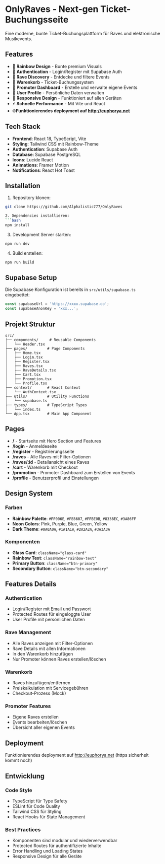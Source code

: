 # OnlyRaves - Next-gen Ticket-Buchungsseite

Eine moderne, bunte Ticket-Buchungsplattform für Raves und elektronische Musikevents.

## Features

- 🌈 **Rainbow Design** - Bunte premium Visuals
- 🔐 **Authentication** - Login/Register mit Supabase Auth
- 🎵 **Rave Discovery** - Entdecke und filtere Events
- 🛒 **Warenkorb** - Ticket-Buchungssystem
- 📢 **Promoter Dashboard** - Erstelle und verwalte eigene Events
- 👤 **User Profile** - Persönliche Daten verwalten
- 📱 **Responsive Design** - Funktioniert auf allen Geräten
- ⚡ **Schnelle Performance** - Mit Vite und React
- 🌐**Funktionierendes deployment auf http://euphorya.net**

## Tech Stack

- **Frontend**: React 18, TypeScript, Vite
- **Styling**: Tailwind CSS mit Rainbow-Theme
- **Authentication**: Supabase Auth
- **Database**: Supabase PostgreSQL
- **Icons**: Lucide React
- **Animations**: Framer Motion
- **Notifications**: React Hot Toast

## Installation

1. Repository klonen:
```bash
git clone https://github.com/Alphalistic777/OnlyRaves

2. Dependencies installieren:
```bash
npm install
```

3. Development Server starten:
```bash
npm run dev
```

4. Build erstellen:
```bash
npm run build
```

## Supabase Setup

Die Supabase Konfiguration ist bereits in `src/utils/supabase.ts` eingebettet:

```typescript
const supabaseUrl = 'https://xxxx.supabase.co';
const supabaseAnonKey = 'xxx...';
```

## Projekt Struktur

```
src/
├── components/     # Reusable Components
│   └── Header.tsx
├── pages/         # Page Components
│   ├── Home.tsx
│   ├── Login.tsx
│   ├── Register.tsx
│   ├── Raves.tsx
│   ├── RaveDetails.tsx
│   ├── Cart.tsx
│   ├── Promotion.tsx
│   └── Profile.tsx
├── context/       # React Context
│   └── AuthContext.tsx
├── utils/         # Utility Functions
│   └── supabase.ts
├── types/         # TypeScript Types
│   └── index.ts
└── App.tsx        # Main App Component
```

## Pages

- **/** - Startseite mit Hero Section und Features
- **/login** - Anmeldeseite
- **/register** - Registrierungsseite
- **/raves** - Alle Raves mit Filter-Optionen
- **/raves/:id** - Detailansicht eines Raves
- **/cart** - Warenkorb mit Checkout
- **/promotion** - Promoter Dashboard zum Erstellen von Events
- **/profile** - Benutzerprofil und Einstellungen

## Design System

### Farben
- **Rainbow Palette**: `#FF006E`, `#FB5607`, `#FFBE0B`, `#8338EC`, `#3A86FF`
- **Neon Colors**: Pink, Purple, Blue, Green, Yellow
- **Dark Theme**: `#0A0A0A`, `#1A1A1A`, `#2A2A2A`, `#3A3A3A`

### Komponenten
- **Glass Card**: `className="glass-card"`
- **Rainbow Text**: `className="rainbow-text"`
- **Primary Button**: `className="btn-primary"`
- **Secondary Button**: `className="btn-secondary"`

## Features Details

### Authentication
- Login/Register mit Email und Passwort
- Protected Routes für eingeloggte User
- User Profile mit persönlichen Daten

### Rave Management
- Alle Raves anzeigen mit Filter-Optionen
- Rave Details mit allen Informationen
- In den Warenkorb hinzufügen
- Nur Promoter können Raves erstellen/löschen

### Warenkorb
- Raves hinzufügen/entfernen
- Preiskalkulation mit Servicegebühren
- Checkout-Prozess (Mock)

### Promoter Features
- Eigene Raves erstellen
- Events bearbeiten/löschen
- Übersicht aller eigenen Events

## Deployment

Funktionierendes deployment auf http://euphorya.net (https sicherheit kommt noch)

## Entwicklung

### Code Style
- TypeScript für Type Safety
- ESLint für Code Quality
- Tailwind CSS für Styling
- React Hooks für State Management

### Best Practices
- Komponenten sind modular und wiederverwendbar
- Protected Routes für authentifizierte Inhalte
- Error Handling und Loading States
- Responsive Design für alle Geräte


